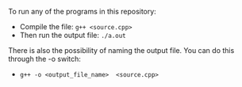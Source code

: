 To run any of the programs in this repository:

- Compile the file: `g++ <source.cpp>`
- Then run the output file: `./a.out`

There is also the possibility of naming the output file. You can do this through the -o switch:
- `g++ -o <output_file_name>  <source.cpp>`